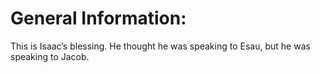 # General Information:

This is Isaac’s blessing. He thought he was speaking to Esau, but he was speaking to Jacob.